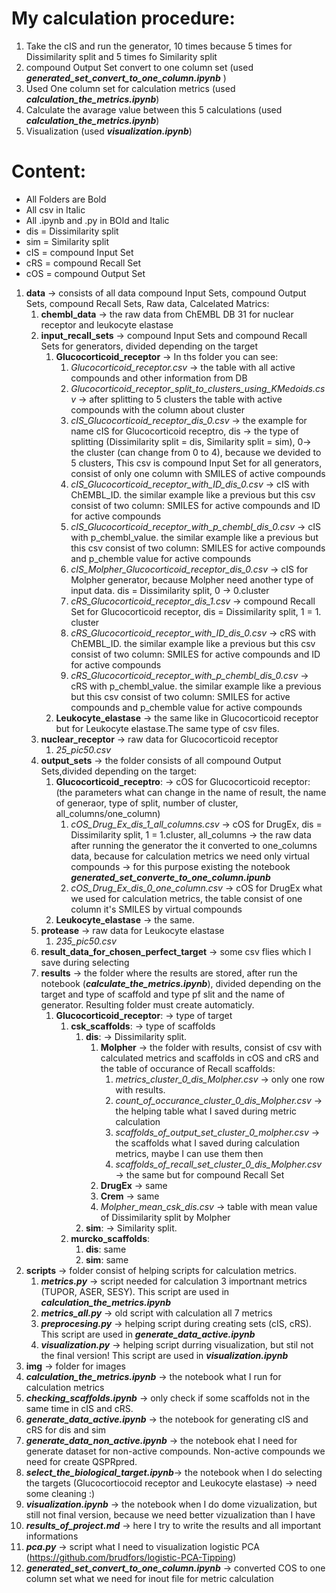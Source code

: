 
# My calculation procedure:
1. Take the cIS and run the generator, 10 times because 5 times for Dissimilarity split and 5 times fo Similarity split
2. compound Output Set convert to one column set (used ***generated_set_convert_to_one_column.ipynb*** )
3. Used One column set for calculation metrics (used ***calculation_the_metrics.ipynb***)
4. Calculate the avarage value between this 5 calculations (used ***calculation_the_metrics.ipynb***)
5. Visualization (used ***visualization.ipynb***)


# Content:
* All Folders are Bold
* All csv in Italic
* All .ipynb and .py in BOld and Italic
* dis = Dissimilarity split
* sim = Similarity split
* cIS = compound Input Set
* cRS = compound Recall Set
* cOS = compound Output Set

1. **data** -> consists of all data compound Input Sets, compound Output Sets, compound Recall Sets, Raw data, Calcelated Matrics:
   1. **chembl_data** -> the raw data from ChEMBL DB 31 for nuclear receptor and leukocyte elastase
   2. **input_recall_sets** -> compound Input Sets and compound Recall Sets for generators, divided depending on the target
      1. **Glucocorticoid_receptor** -> In ths folder you can see:
         1.  *Glucocorticoid_receptor.csv* -> the table with all active compounds and other information from DB
         2.  *Glucocorticoid_receptor_split_to_clusters_using_KMedoids.csv* -> after splitting to 5 clusters the table with active compounds with the column about cluster
         3.  *cIS_Glucocorticoid_receptor_dis_0.csv* -> the example for name cIS for Glucocorticoid receptro, dis -> the type of splitting (Dissimilarity split = dis, Similarity split = sim), 0-> the cluster (can change from 0 to 4), because we devided to 5 clusters, This csv is compound Input Set for all generators, consist of only one column with SMILES of active compounds
         4.  *cIS_Glucocorticoid_receptor_with_ID_dis_0.csv* -> cIS with ChEMBL_ID. the similar example like a previous but this csv consist of two column: SMILES for active compounds and ID for active compounds
         5.  *cIS_Glucocorticoid_receptor_with_p_chembl_dis_0.csv* -> cIS with p_chembl_value. the similar example like a previous but this csv consist of two column: SMILES for active compounds and p_chemble value for active compounds
         6.  *cIS_Molpher_Glucocorticoid_receptor_dis_0.csv* -> cIS for Molpher generator, because Molpher need another type of input data. dis = Dissimilarity split, 0 -> 0.cluster
         7.  *cRS_Glucocorticoid_receptor_dis_1.csv* -> compound Recall Set for Glucocorticoid receptor, dis = Dissimilarity split, 1 = 1. cluster
         8.  *cRS_Glucocorticoid_receptor_with_ID_dis_0.csv* -> cRS with ChEMBL_ID. the similar example like a previous but this csv consist of two column: SMILES for active compounds and ID for active compounds
         5.  *cRS_Glucocorticoid_receptor_with_p_chembl_dis_0.csv* -> cRS with p_chembl_value. the similar example like a previous but this csv consist of two column: SMILES for active compounds and p_chemble value for active compounds
      2. **Leukocyte_elastase** -> the same like in Glucocorticoid receptor but for Leukocyte elastase.The same type of csv files.
   3. **nuclear_receptor** -> raw data for Glucocorticoid receptor
      1. *25_pic50.csv*
   4. **output_sets** -> the folder consists of all compound Output Sets,divided depending on the target:
      1. **Glucocorticoid_receptro**: -> cOS for Glucocorticoid receptor: (the parameters what can change in the name of result, the name of generaor, type of split, number of cluster, all_columns/one_column)
         1. *cOS_Drug_Ex_dis_1_all_columns.csv* -> cOS for DrugEx, dis = Dissimilarity split, 1 = 1.cluster, all_columns -> the raw data after running the generator the it converted to one_columns data, because for calculation metrics we need only virtual compounds -> for this purpose existing the notebook ***generated_set_converte_to_one_column.ipunb***
         2. *cOS_Drug_Ex_dis_0_one_column.csv* -> cOS for DrugEx what we used for calculation metrics, the table consist of one column it's SMILES by virtual compounds
      2. **Leukocyte_elastase** -> the same.
   5. **protease** -> raw data for Leukocyte elastase
      1. *235_pic50.csv*
   6. **result_data_for_chosen_perfect_target** -> some csv flies which I save during selecting
   7. **results** -> the folder where the results are stored, after run the notebook (***calculate_the_metrics.ipynb***), divided depending on the target and type of scaffold and type pf slit and the name of generator. Resulting folder must create automaticly.
      1. **Glucocorticoid_receptor**: -> type of target
         1. **csk_scaffolds**: -> type of scaffolds
            1. **dis**: -> Dissimilarity split.
               1. **Molpher** -> the folder with results, consist of csv with calculated metrics and scaffolds in cOS and cRS and the table of occurance of Recall scaffolds:
                  1. *metrics_cluster_0_dis_Molpher.csv* -> only one row with results.
                  2. *count_of_occurance_cluster_0_dis_Molpher.csv* -> the helping table what I saved during metric calculation
                  3. *scaffolds_of_output_set_cluster_0_molpher.csv* -> the scaffolds what I saved during calculation metrics, maybe I can use them then
                  4. *scaffolds_of_recall_set_cluster_0_dis_Molpher.csv* -> the same but for compound Recall Set
               2. **DrugEx** -> same
               3. **Crem** -> same
               4. *Molpher_mean_csk_dis.csv* -> table with mean value of Dissimilarity split by Molpher
            2. **sim**: -> Similarity split.
         2. **murcko_scaffolds**:
            1. **dis**: same
            2. **sim**: same
2. **scripts** -> folder consist of helping scripts for calculation metrics.
   1. ***metrics.py*** -> script needed for calculation 3 importnant metrics (TUPOR, ASER, SESY). This script are used in ***calculation_the_metrics.ipynb***
   2. ***metrics_all.py*** -> old script with calculation all 7 metrics
   3. ***preprocesing.py*** -> helping script during creating sets (cIS, cRS). This script are used in ***generate_data_active.ipynb***
   4. ***visualization.py*** -> helping script durring visualization, but stil not the final version! This script are used in ***visualization.ipynb***
3. **img** -> folder for images
4. ***calculation_the_metrics.ipynb*** -> the notebook what I run for calculation metrics
5. ***checking_scaffolds.ipynb*** -> only check if some scaffolds not in the same time in cIS and cRS.
6. ***generate_data_active.ipynb*** -> the notebook for generating cIS and cRS for dis and sim
7. ***generate_data_non_active.ipynb*** -> the notebook ehat I need for generate dataset for non-active compounds. Non-active compounds we need for create QSPRpred.
8. ***select_the_biological_target.ipynb***-> the notebook when I do selecting the targets (Glucocortiocoid receptor and Leukocyte elastase) -> need some cleaning :)
9. ***visualization.ipynb*** -> the notebook when I do dome vizualization, but still not final version, because we need better vizualization than I have 
10. ***results_of_project.md*** -> here I try to write the results and all important informations
11. ***pca.py*** -> script what I need to visualization logistic PCA (https://github.com/brudfors/logistic-PCA-Tipping)
12.  ***generated_set_convert_to_one_column.ipynb*** -> converted COS to one column set what we need for inout file for metric calculation



